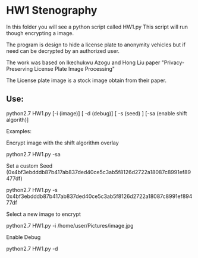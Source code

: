 HW1 Stenography
=========================

In this folder you will see a python script called HW1.py
This script will run though encrypting a image.

The program is design to hide a license plate to anonymity vehicles but if need can be decrypted by an authorized user.

The work was based on Ikechukwu Azogu and Hong Liu paper "Privacy-Preserving License Plate Image Processing"

The License plate image is a stock image obtain from their paper.

Use:
-------------------------

python2.7 HW1.py [-i (image)] [ -d (debug)] [ -s (seed) ] [-sa (enable shift algorith)]

Examples:

Encrypt image with the shift algorithm overlay

python2.7 HW1.py -sa

Set a custom Seed (0x4bf3ebdddb87b417ab837ded40ce5c3ab5f8126d2722a18087c8991ef89477df)

python2.7 HW1.py -s 0x4bf3ebdddb87b417ab837ded40ce5c3ab5f8126d2722a18087c8991ef89477df

Select a new image to encrypt

python2.7 HW1.py -i /home/user/Pictures/image.jpg

Enable Debug

python2.7 HW1.py -d
